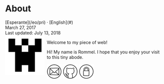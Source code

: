 About
=====

<div class="center">[Esperante](/eo/pri) · [English](#)</div>
<div class="center">March 27, 2017</div>
<div class="center">Last updated: July 13, 2018</div>

<img style="margin-right: 0.5em; margin-bottom: 0.5em;" src="/bil/identicon.png" alt="Ve!" title="Ve!" align="left" />

Welcome to my piece of web!

Hi! My name is Rommel. I hope that you enjoy your visit to this tiny abode.

[![ebzzry@ebzzry.io](/bil/posxtobildeto-00-48x48.png "ebzzry@ebzzry.io")](mailto:ebzzry@ebzzry.io) [![github.com/ebzzry](/bil/githubobildeto-00-48x48.png "github.com/ebzzry")](https://github.com/ebzzry) [![GPG](/bil/gpgobildeto-00-48x48.png "GPG")](/dat/ebzzry-gpg.pub)
